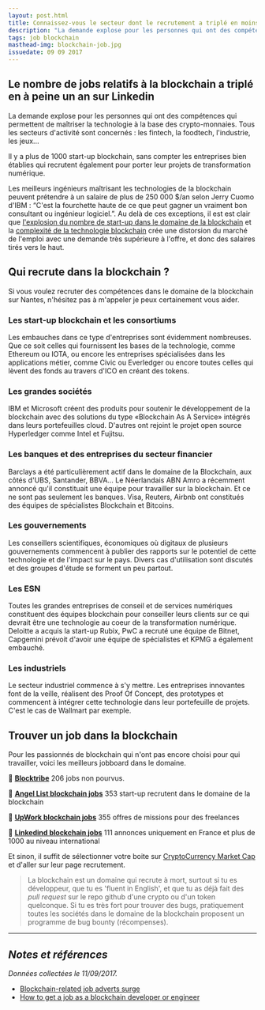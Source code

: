 ```yaml
---
layout: post.html
title: Connaissez-vous le secteur dont le recrutement a triplé en moins d'un an ? 
description: "La demande explose pour les personnes qui ont des compétences qui permettent de maîtriser la technologie dans ce domaine. Tous les secteurs d'activité sont concernés : les fintech, la foodtech, l'industrie, les jeux..."
tags: job blockchain
masthead-img: blockchain-job.jpg
issuedate: 09 09 2017
---
```


## Le nombre de jobs relatifs à la blockchain a triplé en à peine un an sur Linkedin

La demande explose pour les personnes qui ont des compétences qui permettent de maîtriser la technologie à la base des crypto-monnaies. Tous les secteurs d'activité sont concernés : les fintech, la foodtech, l'industrie, les jeux...

Il y a plus de 1000 start-up blockchain, sans compter les entreprises bien établies qui recrutent également pour porter leur projets de transformation numérique.

Les meilleurs ingénieurs maîtrisant les technologies de la blockchain peuvent prétendre à un salaire de plus de 250 000 $/an selon Jerry Cuomo d'IBM : “C'est la fourchette haute de ce que peut gagner un vraiment bon consultant ou ingénieur logiciel.”. Au delà de ces exceptions, il est est clair que [l'explosion du nombre de start-up dans le domaine de la blockchain](https://laurentlourenco.pro/blog/startup-blockchain-ico-innovation-transformation-numerique.html) et la [complexité de la technologie blockchain](https://laurentlourenco.pro/blog/la-blockchain-est-elle-une-revolution-technologique.html) crée une distorsion du marché de l'emploi avec une demande très supérieure à l'offre, et donc des salaires tirés vers le haut.

## Qui recrute dans la blockchain ?

<p class="alert alert-warning" role="alert">Si vous voulez recruter des compétences dans le domaine de la blockchain sur Nantes, n'hésitez pas à m'appeler je peux certainement vous aider.</p>

### Les start-up blockchain et les consortiums

Les embauches dans ce type d'entreprises sont évidemment nombreuses. Que ce soit celles qui fournissent les bases de la technologie, comme Ethereum ou IOTA, ou encore les entreprises spécialisées dans les applications métier, comme Civic ou Everledger ou encore toutes celles qui lèvent des fonds au travers d'ICO en créant des tokens.

### Les grandes sociétés

IBM et Microsoft créent des produits pour soutenir le développement de la blockchain avec des solutions du type «Blockchain As A Service» intégrés dans leurs portefeuilles cloud. D'autres ont rejoint le projet open source Hyperledger comme Intel et Fujitsu.

### Les banques et des entreprises du secteur financier

Barclays a été particulièrement actif dans le domaine de la Blockchain, aux côtés d'UBS, Santander, BBVA... Le Néerlandais ABN Amro a récemment annoncé qu'il constituait une équipe pour travailler sur la blockchain. Et ce ne sont pas seulement les banques. Visa, Reuters, Airbnb ont constitués des équipes de spécialistes Blockchain et Bitcoins.

### Les gouvernements

Les conseillers scientifiques, économiques où digitaux de plusieurs gouvernements commencent à publier des rapports sur le potentiel de cette technologie et de l'impact sur le pays. Divers cas d'utilisation sont discutés et des groupes d'étude se forment un peu partout.

### Les ESN

Toutes les grandes entreprises de conseil et de services numériques constituent des équipes blockchain pour conseiller leurs clients sur ce qui devrait être une technologie au coeur de la transformation numérique. Deloitte a acquis la start-up Rubix, PwC a recruté une équipe de Bitnet, Capgemini prévoit d'avoir une équipe de spécialistes et KPMG a également embauché.

### Les industriels

Le secteur industriel commence à s'y mettre. Les entreprises innovantes font de la veille, réalisent des Proof Of Concept, des prototypes et commencent à intégrer cette technologie dans leur portefeuille de projets. C'est le cas de Wallmart par exemple.

## Trouver un job dans la blockchain

Pour les passionnés de blockchain qui n'ont pas encore choisi pour qui travailler, voici les meilleurs jobboard dans le domaine.

:link: [**Blocktribe**](https://blocktribe.com/) <span class="badge badge-danger">206</span> jobs non pourvus.

:link: [**Angel List blockchain jobs**](https://angel.co/jobs#find/blockchain) <span class="badge badge-danger">353</span>  start-up recrutent dans le domaine de la blockchain

:link: [**UpWork blockchain jobs**](https://www.upwork.com/o/jobs/browse/skill/blockchain/) <span class="badge badge-danger">355</span> offres de missions pour des freelances

:link: [**Linkedind blockchain jobs**](https://www.linkedin.com/jobs/blockchain-jobs/) <span class="badge badge-danger">111</span> annonces uniquement en France et plus de 1000 au niveau international

Et sinon, il suffit de sélectionner votre boite sur [CryptoCurrency Market Cap](https://coinmarketcap.com/) et d'aller sur leur page recrutement.

> La blockchain est un domaine qui recrute à mort, surtout si tu es développeur, que tu es 'fluent in English', et que tu as déjà fait des _pull request_ sur le repo github d'une crypto ou d'un token quelconque. Si tu es très fort pour trouver des bugs, pratiquement toutes les sociétés dans le domaine de la blockchain proposent un programme de bug bounty (récompenses).

---

## _Notes et références_

_Données collectées le 11/09/2017._

- [Blockchain-related job adverts surge](https://cointelegraph.com/news/is-there-blockchain-related-talent-bubble-linkedin-adverts-surge)
- [How to get a job as a blockchain developer or engineer](http://www.computerworlduk.com/applications/how-get-job-as-blockchain-developer-3640764/)
